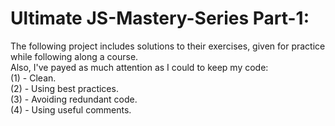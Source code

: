 # Ultimate JS-Mastery-Series Part-1:
The following project includes solutions to their exercises, given for practice while following along a course.  
Also, I've payed as much attention as I could to keep my code:  
(1) - Clean.  
(2) - Using best practices.  
(3) - Avoiding redundant code.  
(4) - Using useful comments.  
